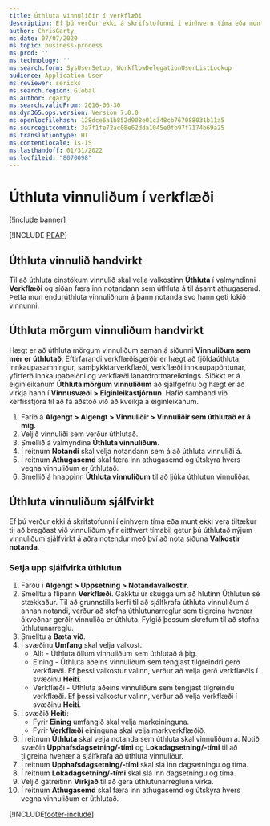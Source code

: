 ```yaml
---
title: Úthluta vinnuliðir í verkflæði
description: Ef þú verður ekki á skrifstofunni í einhvern tíma eða munt ekki vera tiltækur til að bregðast við vinnulið getur þú úthlutað, eða endurúthlutað vinnuliðunum, til annars notanda.
author: ChrisGarty
ms.date: 07/07/2020
ms.topic: business-process
ms.prod: ''
ms.technology: ''
ms.search.form: SysUserSetup, WorkflowDelegationUserListLookup
audience: Application User
ms.reviewer: sericks
ms.search.region: Global
ms.author: cgarty
ms.search.validFrom: 2016-06-30
ms.dyn365.ops.version: Version 7.0.0
ms.openlocfilehash: 128dce6a1b852d908e01c348cb767088031b11a5
ms.sourcegitcommit: 3a7f1fe72ac08e62dda1045e0fb97f7174b69a25
ms.translationtype: HT
ms.contentlocale: is-IS
ms.lasthandoff: 01/31/2022
ms.locfileid: "8070098"
---
```

# <a name="delegate-work-items-in-a-workflow"></a>Úthluta vinnuliðum í verkflæði

[!include [banner](../../includes/banner.md)]


[!INCLUDE [PEAP](../../../../includes/peap-1.md)]

## <a name="manually-delegate-a-work-item"></a>Úthluta vinnulið handvirkt

Til að úthluta einstökum vinnulið skal velja valkostinn **Úthluta** í valmyndinni **Verkflæði** og síðan færa inn notandann sem úthluta á til ásamt athugasemd. Þetta mun endurúthluta vinnuliðnum á þann notanda svo hann geti lokið vinnunni.

## <a name="manually-delegate-multiple-work-items"></a>Úthluta mörgum vinnuliðum handvirkt

Hægt er að úthluta mörgum vinnuliðum saman á síðunni **Vinnuliðum sem mér er úthlutað**. Eftirfarandi verkflæðisgerðir er hægt að fjöldaúthluta: innkaupasamningur, samþykktarverkflæði, verkflæði innkaupapöntunar, yfirferð innkaupabeiðni og verkflæði lánardrottnareiknings. Slökkt er á eiginleikanum **Úthluta mörgum vinnuliðum** að sjálfgefnu og hægt er að virkja hann í **Vinnusvæði > Eiginleikastjórnun**. Hafið samband við kerfisstjóra til að fá aðstoð við að kveikja á eiginleikanum.
1.  Farið á **Algengt > Algengt > Vinnuliðir > Vinnuliðir sem úthlutað er á mig**.
2.  Veljið vinnuliði sem verður úthlutað.
3.  Smellið á valmyndina **Úthluta vinnuliðum**.
4.  Í reitnum **Notandi** skal velja notandann sem á að úthluta vinnuliði á.
5.  Í reitnum **Athugasemd** skal færa inn athugasemd og útskýra hvers vegna vinnuliðum er úthlutað.
6.  Smellið á hnappinn **Úthluta vinnuliðum** til að ljúka úthlutun vinnuliðar.

## <a name="automatically-delegate-work-items"></a>Úthluta vinnuliðum sjálfvirkt

Ef þú verður ekki á skrifstofunni í einhvern tíma eða munt ekki vera tiltækur til að bregðast við vinnuliðum yfir eitthvert tímabil getur þú úthlutað nýjum vinnuliðum sjálfvirkt á aðra notendur með því að nota síðuna **Valkostir notanda**.

### <a name="set-up-automatic-delegation"></a>Setja upp sjálfvirka úthlutun
1. Farðu í **Algengt > Uppsetning > Notandavalkostir**.
2. Smelltu á flipann **Verkflæði**. Gakktu úr skugga um að hlutinn Úthlutun sé stækkaður. Til að grunnstilla kerfi til að sjálfkrafa úthluta vinnuliðum á annan notandi, verður að stofna úthlutunarreglur sem tilgreina hvenær ákveðnar gerðir vinnuliða er úthluta. Fylgið þessum skrefum til að stofna úthlutunarreglu.  
3. Smelltu á **Bæta við**.
4. Í svæðinu **Umfang** skal velja valkost.
    - Allt - Úthluta öllum vinnuliðum sem úthlutað á þig.
    - Eining - Úthluta aðeins vinnuliðum sem tengjast tilgreindri gerð verkflæði. Ef þessi valkostur valinn, verður að velja gerð verkflæðis í svæðinu **Heiti**.
    - Verkflæði - Úthluta aðeins vinnuliðum sem tengjast tilgreindu verkflæði. Ef þessi valkostur valinn, verður að velja verkflæði í svæðinu **Heiti**.  
5. Í svæðið **Heiti**:
    - Fyrir **Eining** umfangið skal velja markeininguna.
    - Fyrir **Verkflæði** eininguna skal velja markverkflæðið.
6. Í reitnum **Úthluta** skal velja notanda sem úthluta skal vinnuliðum á. Notið svæðin **Upphafsdagsetning/-tími** og **Lokadagsetning/-tími** til að tilgreina hvenær á sjálfkrafa að úthluta vinnuliður.  
7. Í reitnum **Upphafsdagsetning/-tími** skal slá inn dagsetningu og tíma.
8. Í reitnum **Lokadagsetning/-tími** skal slá inn dagsetningu og tíma.
9. Veljið gátreitinn **Virkjað** til að gera úthlutunarregluna virka. 
10. Í reitnum **Athugasemd** skal færa inn athugasemd og útskýra hvers vegna vinnuliðum er úthlutað.


[!INCLUDE[footer-include](../../../../includes/footer-banner.md)]